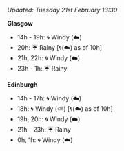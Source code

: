 *Updated: Tuesday 21st February 13:30*

**Glasgow**

* 14h - 19h: :cyclone: Windy (:cloud:)
* 20h: :umbrella: Rainy [:cyclone:(:cloud:) as of 10h]
* 21h, 22h: :cyclone: Windy (:cloud:)
* 23h - 1h: :umbrella: Rainy

**Edinburgh**

* 14h - 17h: :cyclone: Windy (:cloud:)
* 18h: :cyclone: Windy (:partly_sunny:) [:cyclone:(:cloud:) as of 10h]
* 19h, 20h: :cyclone: Windy (:cloud:)
* 21h - 23h: :umbrella: Rainy
* 0h, 1h: :cyclone: Windy (:cloud:)
